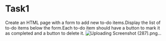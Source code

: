 # Task1
Create an HTML page with a form to add new to-do items.Display the list of to-do items below the form.Each to-do item should have a button to mark it as completed and a button to delete it.
![Uploading Screenshot (287).png…]()
